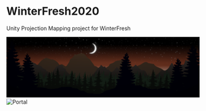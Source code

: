 # WinterFresh2020
Unity Projection Mapping project for WinterFresh

![Background](References/backdrop.png)
![Portal](References/full-portal.gif)
